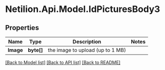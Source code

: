 # Netilion.Api.Model.IdPicturesBody3
## Properties

Name | Type | Description | Notes
------------ | ------------- | ------------- | -------------
**Image** | **byte[]** | the image to upload (up to 1 MB) | 

[[Back to Model list]](../README.md#documentation-for-models) [[Back to API list]](../README.md#documentation-for-api-endpoints) [[Back to README]](../README.md)

